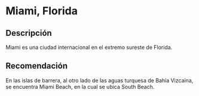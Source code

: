 # Miami, Florida

## Descripción
Miami es una ciudad internacional en el extremo sureste de Florida.

## Recomendación 
En las islas de barrera, al otro lado de las aguas turquesa de Bahía Vizcaína, se encuentra Miami Beach, en la cual se ubica South Beach.


